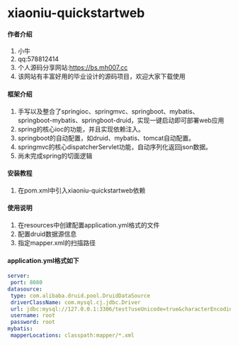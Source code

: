 # xiaoniu-quickstartweb

#### 作者介绍
1. 小牛 
2. qq:578812414
3. 个人源码分享网站:https://bs.mh007.cc
4. 该网站有丰富好用的毕业设计的源码项目，欢迎大家下载使用


#### 框架介绍
1. 手写以及整合了springioc、springmvc、springboot、mybatis、springboot-mybatis、springboot-druid，实现一键启动即可部署web应用
2. spring的核心ioc的功能，并且实现依赖注入。
3. springboot的自动配置，如druid、mybatis、tomcat自动配置。
4. springmvc的核心dispatcherServlet功能，自动序列化返回json数据。
5. 尚未完成spring的切面逻辑




#### 安装教程

1.  在pom.xml中引入xiaoniu-quickstartweb依赖

#### 使用说明

1. 在resources中创建配置application.yml格式的文件
2. 配置druid数据源信息
3. 指定mapper.xml的扫描路径

#### application.yml格式如下
```yaml
server:
 port: 8080
datasource:
 type: com.alibaba.druid.pool.DruidDataSource
 driverClassName: com.mysql.cj.jdbc.Driver
 url: jdbc:mysql://127.0.0.1:3306/test?useUnicode=true&characterEncoding=utf-8&useJDBCCompliantTimezoneShift=true&useLegacyDatetimeCode=false&serverTimezone=GMT%2B8
 username: root
 password: root
mybatis:
 mapperLocations: classpath:mapper/*.xml
```

